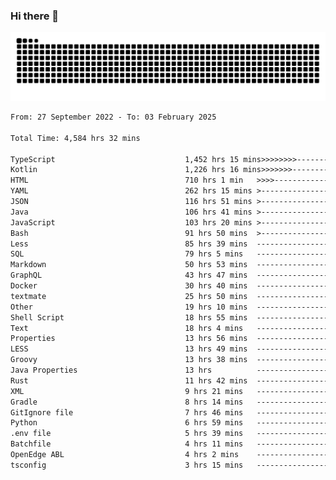 ### Hi there 👋

<picture>
  <source media="(prefers-color-scheme: dark)" srcset="https://raw.githubusercontent.com/heyline/heyline/output/github-contribution-grid-snake-dark.svg">
  <source media="(prefers-color-scheme: light)" srcset="https://raw.githubusercontent.com/heyline/heyline/output/github-contribution-grid-snake.svg">
  <img alt="github contribution grid snake animation" src="https://raw.githubusercontent.com/heyline/heyline/output/github-contribution-grid-snake.svg">
</picture>

<!--START_SECTION:waka-->

```txt
From: 27 September 2022 - To: 03 February 2025

Total Time: 4,584 hrs 32 mins

TypeScript                             1,452 hrs 15 mins>>>>>>>>-----------------   31.68 %
Kotlin                                 1,226 hrs 16 mins>>>>>>>------------------   26.75 %
HTML                                   710 hrs 1 min   >>>>---------------------   15.49 %
YAML                                   262 hrs 15 mins >------------------------   05.72 %
JSON                                   116 hrs 51 mins >------------------------   02.55 %
Java                                   106 hrs 41 mins >------------------------   02.33 %
JavaScript                             103 hrs 20 mins >------------------------   02.25 %
Bash                                   91 hrs 50 mins  >------------------------   02.00 %
Less                                   85 hrs 39 mins  -------------------------   01.87 %
SQL                                    79 hrs 5 mins   -------------------------   01.73 %
Markdown                               50 hrs 53 mins  -------------------------   01.11 %
GraphQL                                43 hrs 47 mins  -------------------------   00.96 %
Docker                                 30 hrs 40 mins  -------------------------   00.67 %
textmate                               25 hrs 50 mins  -------------------------   00.56 %
Other                                  19 hrs 10 mins  -------------------------   00.42 %
Shell Script                           18 hrs 55 mins  -------------------------   00.41 %
Text                                   18 hrs 4 mins   -------------------------   00.39 %
Properties                             13 hrs 56 mins  -------------------------   00.30 %
LESS                                   13 hrs 49 mins  -------------------------   00.30 %
Groovy                                 13 hrs 38 mins  -------------------------   00.30 %
Java Properties                        13 hrs          -------------------------   00.28 %
Rust                                   11 hrs 42 mins  -------------------------   00.26 %
XML                                    9 hrs 21 mins   -------------------------   00.20 %
Gradle                                 8 hrs 14 mins   -------------------------   00.18 %
GitIgnore file                         7 hrs 46 mins   -------------------------   00.17 %
Python                                 6 hrs 59 mins   -------------------------   00.15 %
.env file                              5 hrs 39 mins   -------------------------   00.12 %
Batchfile                              4 hrs 11 mins   -------------------------   00.09 %
OpenEdge ABL                           4 hrs 2 mins    -------------------------   00.09 %
tsconfig                               3 hrs 15 mins   -------------------------   00.07 %
```

<!--END_SECTION:waka-->

